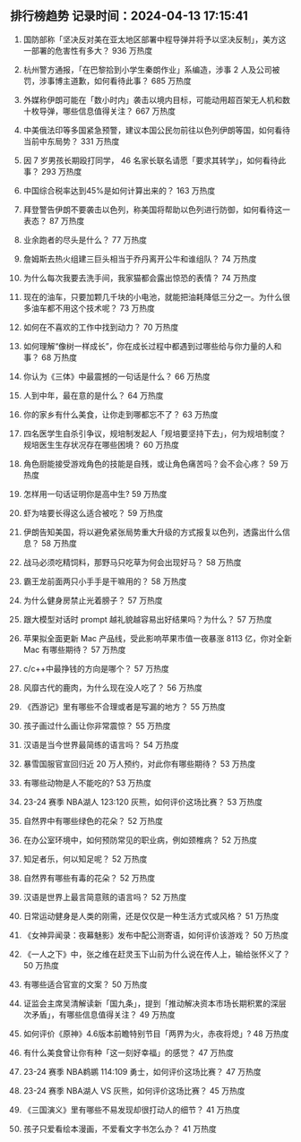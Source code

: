 
## 排行榜趋势 记录时间：2024-04-13 17:15:41
  
  1. 国防部称「坚决反对美在亚太地区部署中程导弹并将予以坚决反制」，美方这一部署的危害性有多大？ 936 万热度
    
  2. 杭州警方通报，「在巴黎拾到小学生秦朗作业」系编造，涉事 2 人及公司被罚，涉事博主道歉，如何看待此事？ 685 万热度
    
  3. 外媒称伊朗可能在「数小时内」袭击以境内目标，可能动用超百架无人机和数十枚导弹，哪些信息值得关注？ 667 万热度
    
  4. 中美俄法印等多国紧急预警，建议本国公民勿前往以色列伊朗等国，如何看待当前中东局势？ 331 万热度
    
  5. 因 7 岁男孩长期殴打同学， 46 名家长联名请愿「要求其转学」，如何看待此事？ 293 万热度
    
  6. 中国综合税率达到45%是如何计算出来的？ 163 万热度
    
  7. 拜登警告伊朗不要袭击以色列，称美国将帮助以色列进行防御，如何看待这一表态？ 87 万热度
    
  8. 业余跑者的尽头是什么？ 77 万热度
    
  9. 詹姆斯去热火组建三巨头相当于乔丹离开公牛和谁组队？ 74 万热度
    
  10. 为什么每次我要去洗手间，我家猫都会露出惊恐的表情？ 74 万热度
    
  11. 现在的油车，只要加颗几千块的小电池，就能把油耗降低三分之一。为什么很多油车都不用这个技术呢？ 73 万热度
    
  12. 如何在不喜欢的工作中找到动力？ 70 万热度
    
  13. 如何理解“像树一样成长”，你在成长过程中都遇到过哪些给与你力量的人和事？ 68 万热度
    
  14. 你认为《三体》中最震撼的一句话是什么？ 66 万热度
    
  15. 人到中年，最在意的是什么？ 64 万热度
    
  16. 你的家乡有什么美食，让你走到哪都忘不了？ 63 万热度
    
  17. 四名医学生自杀引争议，规培制发起人「规培要坚持下去」，何为规培制度？规培医生生存状况存在哪些困境？ 60 万热度
    
  18. 角色厨能接受游戏角色的技能是自残，或让角色痛苦吗？会不会心疼？ 59 万热度
    
  19. 怎样用一句话证明你是高中生? 59 万热度
    
  20. 虾为啥要长得这么适合被吃？ 59 万热度
    
  21. 伊朗告知美国，将以避免紧张局势重大升级的方式报复以色列，透露出什么信息？ 58 万热度
    
  22. 战马必须吃精饲料，那野马只吃草为何会出现好马？ 58 万热度
    
  23. 霸王龙前面两只小手手是干嘛用的？ 58 万热度
    
  24. 为什么健身房禁止光着膀子？ 57 万热度
    
  25. 跟大模型对话时 prompt 越礼貌越容易出好结果吗？为什么？ 57 万热度
    
  26. 苹果拟全面更新 Mac 产品线，受此影响苹果市值一夜暴涨 8113 亿，你对全新 Mac 有哪些期待？ 57 万热度
    
  27. c/c++中最挣钱的方向是哪个？ 57 万热度
    
  28. 风靡古代的鹿肉，为什么现在没人吃了？ 56 万热度
    
  29. 《西游记》里有哪些不合理或者是写漏的地方？ 55 万热度
    
  30. 孩子画过什么画让你非常震惊？ 55 万热度
    
  31. 汉语是当今世界最简练的语言吗？ 54 万热度
    
  32. 暴雪国服官宣回归近 20 万人预约，对此你有哪些期待？ 53 万热度
    
  33. 有哪些动物是人不能吃的? 53 万热度
    
  34. 23-24 赛季 NBA湖人 123:120 灰熊，如何评价这场比赛？ 53 万热度
    
  35. 自然界中有哪些绿色的花朵？ 52 万热度
    
  36. 在办公室环境中，如何预防常见的职业病，例如颈椎病？ 52 万热度
    
  37. 知足者乐，何以知足呢？ 52 万热度
    
  38. 自然界有哪些有毒的花朵？ 52 万热度
    
  39. 汉语是世界上最言简意赅的语言吗？ 52 万热度
    
  40. 日常运动健身是人类的刚需，还是仅仅是一种生活方式或风格？ 51 万热度
    
  41. 《女神异闻录：夜幕魅影》发布中配公测寄语，如何评价该游戏？ 50 万热度
    
  42. 《一人之下》中，张之维在赶灵玉下山前为什么说在传人上，输给张怀义了？ 50 万热度
    
  43. 有哪些适合官宣的文案？ 50 万热度
    
  44. 证监会主席吴清解读新「国九条」，提到「推动解决资本市场长期积累的深层次矛盾」，有哪些信息值得关注？ 49 万热度
    
  45. 如何评价《原神》4.6版本前瞻特别节目「两界为火，赤夜将熄」? 48 万热度
    
  46. 有什么美食曾让你有种「这一刻好幸福」的感觉？ 47 万热度
    
  47. 23-24 赛季 NBA鹈鹕 114:109 勇士，如何评价这场比赛？ 47 万热度
    
  48. 23-24 赛季 NBA湖人 VS 灰熊，如何评价这场比赛？ 45 万热度
    
  49. 《三国演义》里有哪些不易发现却很打动人的细节？ 41 万热度
    
  50. 孩子只爱看绘本漫画，不爱看文字书怎么办？ 41 万热度
    